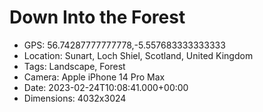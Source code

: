 # Down Into the Forest

- GPS: 56.74287777777778,-5.557683333333333
- Location: Sunart, Loch Shiel, Scotland, United Kingdom
- Tags: Landscape, Forest
- Camera: Apple iPhone 14 Pro Max
- Date: 2023-02-24T10:08:41.000+00:00
- Dimensions: 4032x3024
